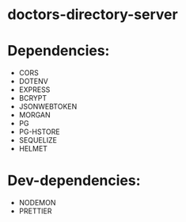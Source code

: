 # doctors-directory-server

# Dependencies:
* CORS
* DOTENV
* EXPRESS
* BCRYPT
* JSONWEBTOKEN
* MORGAN
* PG
* PG-HSTORE
* SEQUELIZE
* HELMET

# Dev-dependencies:
* NODEMON
* PRETTIER
